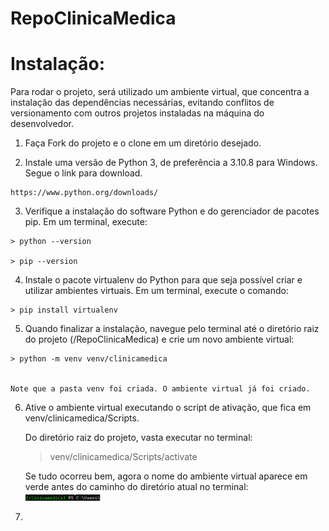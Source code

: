 # RepoClinicaMedica

# Instalação: 
  
  Para rodar o projeto, será utilizado um ambiente virtual, que concentra a instalação das dependências necessárias, evitando conflitos de versionamento com outros projetos instaladas na máquina do desenvolvedor.
  
  1. Faça Fork do projeto e o clone em um diretório desejado.
  
  2. Instale uma versão de Python 3, de preferência a 3.10.8 para Windows. Segue o link para download.
    
    https://www.python.org/downloads/
  
  3. Verifique a instalação do software Python e do gerenciador de pacotes pip. Em um terminal, execute:
    
    > python --version
    
    > pip --version
  
  4. Instale o pacote virtualenv do Python para que seja possível criar e utilizar ambientes virtuais. Em um terminal, execute o comando:
    
    > pip install virtualenv
   
  5. Quando finalizar a instalação, navegue pelo terminal até o diretório raiz do projeto (<CaminhoParaOProjeto>/RepoClinicaMedica) e crie um novo ambiente virtual: 
    
    > python -m venv venv/clinicamedica   
  
    
    Note que a pasta venv foi criada. O ambiente virtual já foi criado.
   
  6. Ative o ambiente virtual executando o script de ativação, que fica em venv/clinicamedica/Scripts.
    
     Do diretório raiz do projeto, vasta executar no terminal:
     
     > venv/clinicamedica/Scripts/activate
     
     Se tudo ocorreu bem, agora o nome do ambiente virtual aparece em verde antes do caminho do diretório atual no terminal:
     <img width="25%" src="https://github.com/Rodrigo-Panta/RepoClinicaMedica/blob/main/images/venv.png" />

  7.    
